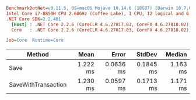 ``` ini

BenchmarkDotNet=v0.11.5, OS=macOS Mojave 10.14.6 (18G87) [Darwin 18.7.0]
Intel Core i7-8850H CPU 2.60GHz (Coffee Lake), 1 CPU, 12 logical and 6 physical cores
.NET Core SDK=2.2.401
  [Host] : .NET Core 2.2.6 (CoreCLR 4.6.27817.03, CoreFX 4.6.27818.02), 64bit RyuJIT
  Core   : .NET Core 2.2.6 (CoreCLR 4.6.27817.03, CoreFX 4.6.27818.02), 64bit RyuJIT

Job=Core  Runtime=Core  

```
|              Method |     Mean |     Error |    StdDev |   Median |
|-------------------- |---------:|----------:|----------:|---------:|
|                Save | 1.222 ms | 0.0636 ms | 0.1845 ms | 1.163 ms |
| SaveWithTransaction | 1.230 ms | 0.0597 ms | 0.1713 ms | 1.171 ms |
